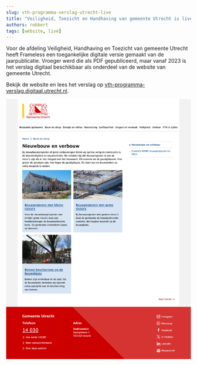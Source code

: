 ```yaml
---
slug: vth-programma-verslag-utrecht-live
title: "Veiligheid, Toezicht en Handhaving van gemeente Utrecht is live!"
authors: robbert
tags: [website, live]
---
```


Voor de afdeling Veiligheid, Handhaving en Toezicht van gemeente Utrecht heeft Frameless een toegankelijke digitale versie gemaakt van de jaarpublicatie. Vroeger werd die als PDF gepubliceerd, maar vanaf 2023 is het verslag digitaal beschikbaar als onderdeel van de website van gemeente Utrecht.

Bekijk de website en lees het verslag op [vth-programma-verslag.digitaal.utrecht.nl](http://vth-programma-verslag.digitaal.utrecht.nl).

!["Nieuwbouw en verbouw" pagina op de nieuwe website](vth-programma-verslag.digitaal-screenshot.png)
